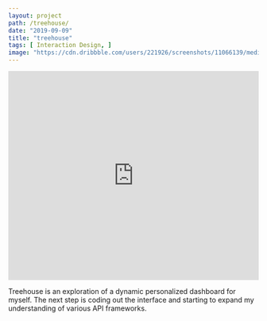 ```yaml
---
layout: project
path: /treehouse/
date: "2019-09-09"
title: "treehouse"
tags: [ Interaction Design, ]
image: "https://cdn.dribbble.com/users/221926/screenshots/11066139/media/8dcf423bbbbb7b32319e6156590a9e37.png"
---
```



<!-- Copy and Paste Me -->
<div class="glitch-embed-wrap" style="height: 420px; width: 100%;">
  <iframe
    src="https://glitch.com/embed/#!/embed/direct-navagation?path=README.md&previewSize=100"
    title="direct-navagation on Glitch"
    allow="geolocation; microphone; camera; midi; vr; encrypted-media"
    style="height: 100%; width: 100%; border: 0;">
  </iframe>
</div>

Treehouse is an exploration of a dynamic personalized dashboard for myself. The next step is coding out the interface and starting to expand my understanding of various API frameworks.
![]()

![]()
